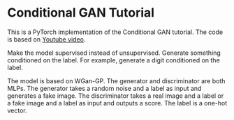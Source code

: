 # Conditional GAN Tutorial

This is a PyTorch implementation of the Conditional GAN tutorial. The code is based on [Youtube video](https://www.youtube.com/watch?v=Hp-jWm2SzR8&list=PLhhyoLH6IjfxeoooqP9rhU3HJIAVAJ3Vz&index=28).

Make the model supervised instead of unsupervised. Generate something conditioned on the label. For example, generate a digit conditioned on the label.

The model is based on WGan-GP. The generator and discriminator are both MLPs. The generator takes a random noise and a label as input and generates a fake image. The discriminator takes a real image and a label or a fake image and a label as input and outputs a score. The label is a one-hot vector.
